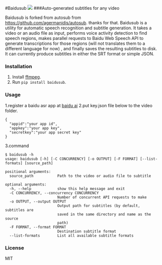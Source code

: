 

#Baidusub <a href="https://pypi.python.org/pypi/baidusub"><img src="https://img.shields.io/pypi/v/autosub.svg"/></a>
###Auto-generated subtitles for any video

Baidusub is forked from autosub from https://github.com/agermanidis/autosub. thanks for that. Baidusub is a utility for automatic speech recognition and subtitle generation. It takes a video or an audio file as input, performs voice activity detection to find speech regions, makes parallel requests to Baidu Web Speech API to generate transcriptions for those regions (will not translates them to a different language for now) , and finally saves the resulting subtitles to disk. It can currently produce subtitles in either the SRT format or simple JSON.

### Installation

1. Install [ffmpeg](https://www.ffmpeg.org/).
2. Run `pip install baidusub`.

### Usage
1.register a baidu asr app at [baidu ai](http://ai.baidu.com/tech/speech/asr)
2.put key.json file below to the video folder.
```
{
  "appid":"your app id",
  "appkey":"your app key",
  "secretkey":"your app secret key"
}
```
3.command
```
$ baidusub -h
usage: baidusub [-h] [-C CONCURRENCY] [-o OUTPUT] [-F FORMAT] [--list-formats] [source_path]

positional arguments:
  source_path           Path to the video or audio file to subtitle

optional arguments:
  -h, --help            show this help message and exit
  -C CONCURRENCY, --concurrency CONCURRENCY
                        Number of concurrent API requests to make
  -o OUTPUT, --output OUTPUT
                        Output path for subtitles (by default, subtitles are
                        saved in the same directory and name as the source
                        path)
  -F FORMAT, --format FORMAT
                        Destination subtitle format
  --list-formats        List all available subtitle formats
```

### License

MIT